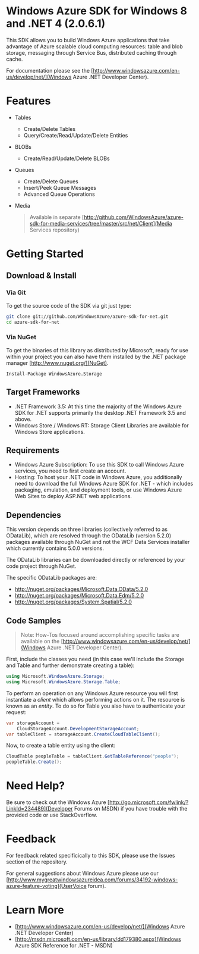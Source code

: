 # Windows Azure SDK for Windows 8 and .NET 4 (2.0.6.1)

This SDK allows you to build Windows Azure applications that take advantage of
Azure scalable cloud computing resources: table and blob storage, messaging through
Service Bus, distributed caching through cache.

For documentation please see the [http://www.windowsazure.com/en-us/develop/net/](Windows Azure .NET Developer Center).

# Features

- Tables
    - Create/Delete Tables
    - Query/Create/Read/Update/Delete Entities
- BLOBs
    - Create/Read/Update/Delete BLOBs
- Queues
    - Create/Delete Queues
    - Insert/Peek Queue Messages
    - Advanced Queue Operations
- Media

    > Available in separate [http://github.com/WindowsAzure/azure-sdk-for-media-services/tree/master/src/net/Client](Media Services repository)

# Getting Started

## Download & Install

### Via Git

To get the source code of the SDK via git just type:

```bash
git clone git://github.com/WindowsAzure/azure-sdk-for-net.git
cd azure-sdk-for-net
```

### Via NuGet

To get the binaries of this library as distributed by Microsoft, ready for use
within your project you can also have them installed by the .NET package manager [http://www.nuget.org/](NuGet).

`Install-Package WindowsAzure.Storage`

## Target Frameworks

- .NET Framework 3.5: At this time the majority of the Windows Azure SDK for .NET supports primarily the desktop .NET Framework 3.5 and above.
- Windows Store / Windows RT: Storage Client Libraries are available for Windows Store applications.

## Requirements

- Windows Azure Subscription: To use this SDK to call Windows Azure services, you need to first create an account.
- Hosting: To host your .NET code in Windows Azure, you additionally need to download the full Windows Azure SDK for .NET - which includes packaging,
    emulation, and deployment tools, or use Windows Azure Web Sites to deploy ASP.NET web applications.

## Dependencies

This version depends on three libraries (collectively referred to as ODataLib), which are resolved through the ODataLib (version 5.2.0) packages available through NuGet and not the WCF Data Services installer which currently contains 5.0.0 versions.  

The ODataLib libraries can be downloaded directly or referenced by your code project through NuGet.  

The specific ODataLib packages are:

- http://nuget.org/packages/Microsoft.Data.OData/5.2.0
- http://nuget.org/packages/Microsoft.Data.Edm/5.2.0
- http://nuget.org/packages/System.Spatial/5.2.0

## Code Samples

> Note:
> How-Tos focused around accomplishing specific tasks are available on the [http://www.windowsazure.com/en-us/develop/net/](Windows Azure .NET Developer Center).

First, include the classes you need (in this case we'll include the Storage and Table
and further demonstrate creating a table):

```csharp
using Microsoft.WindowsAzure.Storage;
using Microsoft.WindowsAzure.Storage.Table;
```

To perform an operation on any Windows Azure resource you will first instantiate
a *client* which allows performing actions on it. The resource is known as an 
*entity*. To do so for Table you also have to authenticate your request:

```csharp
var storageAccount = 
    CloudStorageAccount.DevelopmentStorageAccount;
var tableClient = storageAccount.CreateCloudTableClient();
```

Now, to create a table entity using the client:

```csharp
CloudTable peopleTable = tableClient.GetTableReference("people");
peopleTable.Create();
```

# Need Help?
Be sure to check out the Windows Azure [http://go.microsoft.com/fwlink/?LinkId=234489](Developer Forums on MSDN) if you have trouble with the provided code or use 
StackOverflow.

# Feedback

For feedback related specificically to this SDK, please use the Issues section of the repository.

For general suggestions about Windows Azure please use our [http://www.mygreatwindowsazureidea.com/forums/34192-windows-azure-feature-voting](UserVoice forum).

# Learn More

- [http://www.windowsazure.com/en-us/develop/net/](Windows Azure .NET Developer Center)
- [http://msdn.microsoft.com/en-us/library/dd179380.aspx](Windows Azure SDK Reference for .NET - MSDN)
